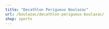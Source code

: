 ```yaml
---
title: "Decathlon Perigueux Boulazac"
url: /boulazac/decathlon-perigueux-boulazac/
shop: sports
---
```

